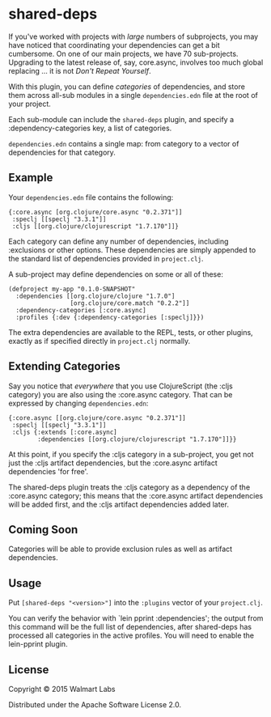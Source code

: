 # shared-deps

If you've worked with projects with *large* numbers of subprojects,
you may have noticed that coordinating your dependencies can get a bit
cumbersome.  On one of our main projects, we have 70 sub-projects.
Upgrading to the latest release of, say, core.async, involves too
much global replacing ... it is not *Don't Repeat Yourself*.

With this plugin, you can define *categories* of dependencies,
and store them across all-sub modules in a single `dependencies.edn` file
at the root of your project.

Each sub-module can include the `shared-deps` plugin, and specify
a :dependency-categories key, a list of categories.

`dependencies.edn` contains a single map: from category
to a vector of dependencies for that category.

## Example

Your `dependencies.edn` file contains the following:

    {:core.async [org.clojure/core.async "0.2.371"]]
     :speclj [[speclj "3.3.1"]]
     :cljs [[org.clojure/clojurescript "1.7.170"]]}
 
Each category can define any number of dependencies, including
:exclusions or other options. These dependencies are simply
appended to the standard list of dependencies provided
in `project.clj`.
 
A sub-project may define dependencies on some or all of these:
 
    (defproject my-app "0.1.0-SNAPSHOT"
      :dependencies [[org.clojure/clojure "1.7.0"]
                     [org.clojure/core.match "0.2.2"]]
      :dependency-categories [:core.async]
      :profiles {:dev {:dependency-categories [:speclj]}})                   

The extra dependencies are available to the REPL, tests, or other plugins, exactly
as if specified directly in `project.clj` normally.

## Extending Categories

Say you notice that *everywhere* that you use ClojureScript (the :cljs category)
you are also using the :core.async category.  That can be expressed
by changing `dependencies.edn`:

    {:core.async [[org.clojure/core.async "0.2.371"]]
     :speclj [[speclj "3.3.1"]]
     :cljs {:extends [:core.async]
            :dependencies [[org.clojure/clojurescript "1.7.170"]]}}

At this point, if you specify the :cljs category in a sub-project, 
you get not just the :cljs artifact dependencies, but the :core.async
artifact dependencies 'for free'. 

The shared-deps plugin
treats the :cljs category as a dependency of the :core.async category; this means that
the :core.async artifact dependencies will be added first, and 
the :cljs artifact dependencies added later.

## Coming Soon

Categories will be able to provide exclusion rules as well as artifact
dependencies.

## Usage

Put `[shared-deps "<version>"]` into the `:plugins` vector of your `project.clj`.

You can verify the behavior with  `lein pprint :dependencies'; the output from
this command will be the full list of dependencies, after shared-deps
has processed all categories in the active profiles.  You will need
to enable the lein-pprint plugin.

## License

Copyright © 2015 Walmart Labs

Distributed under the Apache Software License 2.0.
